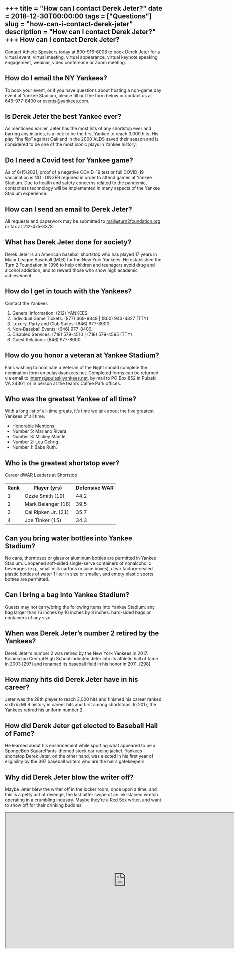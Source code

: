 +++
title = "How can I contact Derek Jeter?"
date = 2018-12-30T00:00:00
tags = ["Questions"]
slug = "how-can-i-contact-derek-jeter"
description = "How can I contact Derek Jeter?"
+++
How can I contact Derek Jeter?
------------------------------

Contact Athlete Speakers today at 800-916-6008 to book Derek Jeter for a virtual event, virtual meeting, virtual appearance, virtual keynote speaking engagement, webinar, video conference or Zoom meeting.

How do I email the NY Yankees?
------------------------------

To book your event, or if you have questions about hosting a non-game day event at Yankee Stadium, please fill out the form below or contact us at 646-977-8400 or events@yankees.com.

Is Derek Jeter the best Yankee ever?
------------------------------------

As mentioned earlier, Jeter has the most hits of any shortstop ever and barring any injuries, is a lock to be the first Yankee to reach 3,000 hits. His play “the flip” against Oakland in the 2000 ALDS saved their season and is considered to be one of the most iconic plays in Yankee history.

Do I need a Covid test for Yankee game?
---------------------------------------

As of 6/15/2021, proof of a negative COVID-19 test or full COVID-19 vaccination is NO LONGER required in order to attend games at Yankee Stadium. Due to health and safety concerns related to the pandemic, contactless technology will be implemented in many aspects of the Yankee Stadium experience.

How can I send an email to Derek Jeter?
---------------------------------------

All requests and paperwork may be submitted to mail@turn2foundation.org or fax at 212-475-3378.

What has Derek Jeter done for society?
--------------------------------------

Derek Jeter is an American baseball shortstop who has played 17 years in Major League Baseball (MLB) for the New York Yankees. He established the Turn 2 Foundation in 1996 to help children and teenagers avoid drug and alcohol addiction, and to reward those who show high academic achievement.

How do I get in touch with the Yankees?
---------------------------------------

Contact the Yankees

1. General Information: (212) YANKEES.
2. Individual Game Tickets: (877) 469-9849 | (800) 943-4327 (TTY)
3. Luxury, Party and Club Suites: (646) 977-8900.
4. Non-Baseball Events: (646) 977-8400.
5. Disabled Services: (718) 579-4510 | (718) 579-4595 (TTY)
6. Guest Relations: (646) 977-8000.

How do you honor a veteran at Yankee Stadium?
---------------------------------------------

Fans wishing to nominate a Veteran of the Night should complete the nomination form on pulaskiyankees.net. Completed forms can be returned via email to interns@pulaskiyankees.net, by mail to PO Box 852 in Pulaski, VA 24301, or in person at the team’s Calfee Park offices.

Who was the greatest Yankee of all time?
----------------------------------------

With a long list of all-time greats, it’s time we talk about the five greatest Yankees of all time.

- Honorable Mentions.
- Number 5: Mariano Rivera.
- Number 3: Mickey Mantle.
- Number 2: Lou Gehrig.
- Number 1: Babe Ruth.

Who is the greatest shortstop ever?
-----------------------------------

Career dWAR Leaders at Shortstop

<table><tr><th>Rank</th><th>Player (yrs)</th><th>Defensive WAR</th></tr><tr><td>1</td><td>Ozzie Smith (19)</td><td>44.2</td></tr><tr><td>2</td><td>Mark Belanger (18)</td><td>39.5</td></tr><tr><td>3</td><td>Cal Ripken Jr. (21)</td><td>35.7</td></tr><tr><td>4</td><td>Joe Tinker (15)</td><td>34.3</td></tr></table>

Can you bring water bottles into Yankee Stadium?
------------------------------------------------

No cans, thermoses or glass or aluminum bottles are permitted in Yankee Stadium. Unopened soft-sided single-serve containers of nonalcoholic beverages (e.g., small milk cartons or juice boxes), clear factory-sealed plastic bottles of water 1 liter in size or smaller, and empty plastic sports bottles are permitted.

Can I bring a bag into Yankee Stadium?
--------------------------------------

Guests may not carry/bring the following items into Yankee Stadium: any bag larger than 16 inches by 16 inches by 8 inches. hard-sided bags or containers of any size.

When was Derek Jeter’s number 2 retired by the Yankees?
-------------------------------------------------------

Derek Jeter’s number 2 was retired by the New York Yankees in 2017. Kalamazoo Central High School inducted Jeter into its athletic hall of fame in 2003 \[297\] and renamed its baseball field in his honor in 2011. \[298\]

How many hits did Derek Jeter have in his career?
-------------------------------------------------

Jeter was the 28th player to reach 3,000 hits and finished his career ranked sixth in MLB history in career hits and first among shortstops. In 2017, the Yankees retired his uniform number 2.

How did Derek Jeter get elected to Baseball Hall of Fame?
---------------------------------------------------------

He learned about his enshrinement while sporting what appeared to be a SpongeBob SquarePants-themed stock car racing jacket. Yankees shortstop Derek Jeter, on the other hand, was elected in his first year of eligibility by the 397 baseball writers who are the hall’s gatekeepers.

Why did Derek Jeter blow the writer off?
----------------------------------------

Maybe Jeter blew the writer off in the locker room, once upon a time, and this is a petty act of revenge, the last bitter swipe of an ink-stained wretch operating in a crumbling industry. Maybe they’re a Red Sox writer, and want to show off for their drinking buddies.

<iframe allow="accelerometer; autoplay; clipboard-write; encrypted-media; gyroscope; picture-in-picture" allowfullscreen="" class="__youtube_prefs__  epyt-is-override  no-lazyload" data-no-lazy="1" data-origheight="433" data-origwidth="770" data-skipgform_ajax_framebjll="" height="433" id="_ytid_42634" loading="lazy" src="https://www.youtube.com/embed/WRrZMkHjfck?enablejsapi=1&autoplay=0&cc_load_policy=0&cc_lang_pref=&iv_load_policy=1&loop=0&modestbranding=0&rel=1&fs=1&playsinline=0&autohide=2&theme=dark&color=red&controls=1&" title="YouTube player" width="770"></iframe>